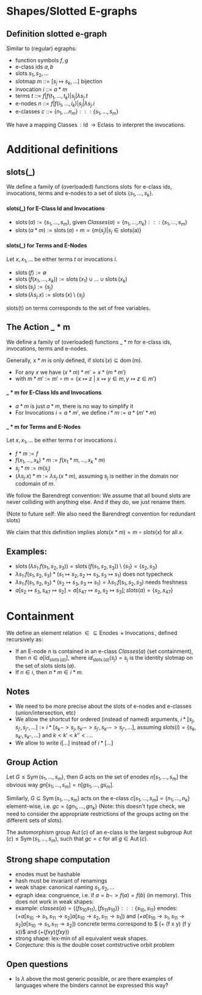 # Shapes/Slotted E-graphs

## Definition slotted e-graph 

Similar to (regular) egraphs:

- function symbols $f,g$
- e-class ids $a,b$
- slots $s_1, s_2, \ldots$
- slotmap $m$ ::= $[s_j \mapsto s_k, \ldots]$ bijection
- invocation $i$ ::= $a * m$
- terms   $t$ ::= $f | f(t_1, \ldots, t_k) | s_j | \lambda s_j.t$
- e-nodes $n$ ::= $f | f(i_1, \ldots, i_k) | s_j | \lambda s_j.i$
- e-classes $c$ ::= $\{ n_1, \ldots n_m \} ::: \{s_1, \ldots, s_m\}$

We have a mapping $\operatorname{Classes} : \operatorname{Id} \rightarrow \operatorname{Eclass}$ to interpret the invocations. 

# Additional definitions

## slots(\_)
We define a family of (overloaded) functions $\operatorname{slots}$ for e-class ids, invocations, terms and e-nodes to a set of slots $\{ s_1, \ldots, s_k \}$.

#### slots(\_) for E-Class Id and Invocations
- $\operatorname{slots}(a) := \{s_1, \ldots, s_m \}$, given $Classes(a) = \{ n_1, \ldots, n_k \} ::: \{s_1, \ldots, s_m\}$
- $\operatorname{slots}(a*m) := \operatorname{slots}(a) \circ m = \{m(s_j) | s_j \in \operatorname{slots(a)} \}$

#### slots(\_) for Terms and E-Nodes
Let $x, x_1, \ldots$ be either terms $t$ or invocations $i$.

- $\operatorname{slots}(f) := \emptyset$
- $\operatorname{slots}(f(x_1, \ldots, x_k)) := \operatorname{slots}(x_1) \cup \ldots \cup \operatorname{slots}(x_k)$
- $\operatorname{slots}(s_j) := \{s_j\}$
- $\operatorname{slots}(\lambda s_j.x) := \operatorname{slots}(x) \setminus \{ s_j \}$

$\operatorname{slots(t)}$ on terms corresponds to the set of free variables.

## The Action \_ * m
We define a family of (overloaded) functions $\_ * m$ for e-class ids, invocations, terms and e-nodes.

Generally, $x*m$ is only defined, if $\operatorname{slots}(x) \subseteq \operatorname{dom}(m)$.

- For any $x$ we have $(x*m)*m' = x*(m*m')$
- with $m*m' := m' \circ m = \{ x \mapsto z ~|~ x \mapsto y \in m, y \mapsto z \in m' \}$

#### \_ * m for E-Class Ids and Invocations
- $a*m$ is just $a*m$, there is no way to simplify it
- For Invocations $i = a*m'$, we define $i*m := a*(m'*m)$

#### \_ * m for Terms and E-Nodes
Let $x, x_1, \ldots$ be either terms $t$ or invocations $i$.

- $f * m := f$
- $f(x_1, \ldots, x_k) * m := f(x_1 * m, \ldots, x_k * m)$
- $s_j * m := m(s_j)$
- $(\lambda s_j.x) * m := \lambda s_j. (x * m)$, assuming $s_j$ is neither in the domain nor codomain of $m$.

We follow the Barendregt convention: We assume that all bound slots are never colliding with anything else. And if they do, we just rename them.

(Note to future self: We also need the Barendregt convention for redundant slots)

We claim that this definition implies $slots(x*m) = m \circ slots(x)$ for all $x$.

## Examples: 
- $\operatorname{slots}(\lambda s_1. f(s_1,s_2,s_3)) = \operatorname{slots}(f(s_1,s_2,s_3)) \setminus \{s_1\} = \{s_2, s_3\}$ 
- $\lambda s_1. f(s_1,s_2,s_3) * (s_1 \mapsto s_2, s_2 \mapsto s_3,s_3 \mapsto s_1)$ does not typecheck
- $\lambda s_1. f(s_1,s_2,s_3) * (s_2 \mapsto s_3,s_3 \mapsto s_1) = \lambda s_1. f(s_1,s_2,s_3)$ needs freshness
- $a[s_2 \mapsto s_3, s_47 \mapsto s_2] =  a[s_47 \mapsto s_2, s_2 \mapsto s_3]; slots(a) = \{ s_2, s_47 \}$

# Containment
We define an element relation $\in \subseteq \operatorname{Enodes} \times \operatorname{Invocations}$, defined recursively as:

- If an E-node $n$ is contained in an e-class $Classes(a)$ (set containment), then $n \in a[id_{\operatorname{slots}(a)}]$, where $id_{\operatorname{slots}(a)}(s_j) = s_j$ is the identity slotmap on the set of slots $\operatorname{slots}(a)$.
- If $n \in i$, then $n*m \in i*m$.

## Notes
- We need to be more precise about the slots of e-nodes and e-classes (union/intersection, etc)
- We allow the shortcut for ordered (instead of named) arguments, $i * [s_j, s_{j'}, s_{j''}, ...] := i * [s_k -> s_j, s_{k'} -> s_{j'}, s_{k''} -> s_{j''}, ...]$, assuming $slots(i) = \{s_k, s_{k'}, s_{k''}, ...\}$ and $k < k' < k'' < ...$.
- We allow to write $i[...]$ instead of $i * [...]$
  
## Group Action

Let $G \leq \operatorname{Sym}(s_1,\ldots,s_m)$, then $G$ acts on the set of enodes $n[s_1,\ldots,s_m]$ the obvious way $g n[s_1,\ldots,s_m] = n[g s_1, \ldots, g s_m]$. 

Similarly, $G \subseteq \operatorname{Sym}(s_1,\ldots,s_m)$ acts on the e-class $c[s_1, \ldots, s_m] = \{n_1, \ldots, n_k\}$ element-wise, i.e. $g c = \{ g n_1, \ldots, g n_k \}$ (Note: this doesn't type check, we need to consider the appropriate restrictions of the groups acting on the different sets of slots).

The automorphism group $\operatorname{Aut}(c)$ of an e-class is the largest subgroup $\operatorname{Aut}(c) \leq \operatorname{Sym}(s_1,\ldots,s_m)$, such that $g c = c$ for all $g \in \operatorname{Aut}(c)$.

## Strong shape computation

- enodes must be hashable
- hash must be invariant of renamings
- weak shape: canonical naming $s_1, s_2, \ldots$
- egraph idea: congruence, i.e. if $a = b -> f(a) = f(b)$ (in memory). This does not work in weak shapes:
- example: $classes(a) = \{(f s_10 s_11), (f s_11 s_10)\} ::: \{s_10,s_11\}$
  enodes: $(+ a[s_10 \to s_1,s_11 \to s_2] a[s_10 \to s_2,s_11 \to s_1])$ and $(+ a[s_10 \to s_1,s_11 \to s_2] a[s_10 \to s_1,s_11 \to s_2])$
  concrete terms correspond to $ (+ (f x y) (f y x))$ and $(+ (f x y) (f x y))$
- strong shape: lex-min of all equivalent weak shapes.
- Conjecture: this is the double coset contstructive orbit problem


## Open questions
- Is $\lambda$ above the most generic possible, or are there examples of languages where the binders cannot be expressed this way?

